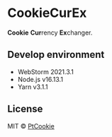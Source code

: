 # CookieCurEx

**Cookie** **Cur**rency **Ex**changer.

## Develop environment

- WebStorm 2021.3.1
- Node.js v16.13.1
- Yarn v3.1.1

## License

MIT &copy; [PtCookie](https://blog.ptcookie.dev/)
